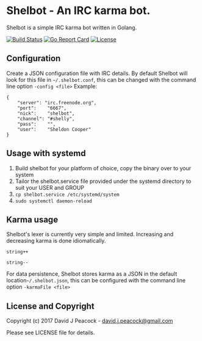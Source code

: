 # Shelbot - An IRC karma bot.

Shelbot is a simple IRC karma bot written in Golang.

[![Build Status](https://travis-ci.org/davidjpeacock/shelbot.svg?branch=master)](https://travis-ci.org/davidjpeacock/shelbot)
[![Go Report Card](https://goreportcard.com/badge/github.com/davidjpeacock/shelbot)](https://goreportcard.com/report/github.com/davidjpeacock/shelbot)
[![License](https://img.shields.io/badge/license-MIT-blue.svg)](https://raw.githubusercontent.com/davidjpeacock/shelbot/master/LICENSE)

## Configuration

Create a JSON configuration file with IRC details. By default Shelbot will look for this file in `~/.shelbot.conf`, this can be changed with the command line option `-config <file>` Example:

```
{
	"server": "irc.freenode.org",
	"port":    "6667",
	"nick":    "shelbot",
	"channel": "#shelly",
	"pass":    "",
	"user":    "Sheldon Cooper"
}
```

## Usage with systemd

1. Build shelbot for your platform of choice, copy the binary over to your system
2. Tailor the shelbot.service file provided under the systemd directory to suit your USER and GROUP
3. `cp shelbot.service /etc/systemd/system`
4. `sudo systemctl daemon-reload`

## Karma usage

Shelbot's lexer is currently very simple and limited.  Increasing and decreasing karma is done idiomatically.

`string++`

`string--`

For data persistence, Shelbot stores karma as a JSON in the default location`~/.shelbot.json`, this can be configured with the command line option `-karmaFile <file>`

## License and Copyright

Copyright (c) 2017 David J Peacock - david.j.peacock@gmail.com

Please see LICENSE file for details.
